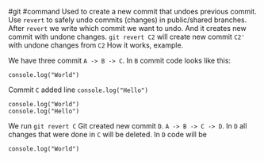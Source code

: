 #git #command
Used to create a new commit that undoes previous commit. Use `revert` to safely undo commits (changes) in public/shared branches.
After `revert` we write which commit we want to undo. And it creates new commit with undone changes. 
`git revert C2` will create new commit  `C2'` with undone changes from `C2`
How it works, example.

We have three commit `A -> B -> C`.
In `B` commit code looks like this:
```JS
console.log("World")
```
Commit `C` added line `console.log("Hello")`
```JS
console.log("World")
console.log("Hello")
```
We run `git revert C`
Git created new commit `D`. `A -> B -> C -> D`. In `D` all changes that were done in `C` will be deleted. 
In `D` code will be
```JS
console.log("World")
```
